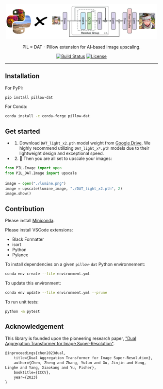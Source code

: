 <p align="center">
  <a href="https://ilovedatajjia.github.io/blog/" target="_blank">
      <img alt="iLoveData" src=".github/logo.png" width="500" style="max-width: 100%;">
  </a>
</p>

<p align="center">
  PIL × DAT - Pillow extension for AI-based image upscaling.
</p>

<p align="center">
    <a href="https://github.com/iLoveDataJjia/pillow-dat/actions"><img src="https://img.shields.io/github/actions/workflow/status/ilovedatajjia/pillow-dat/ci.yml?branch=main" alt="Build Status"></a>
    <a href="https://github.com/iLoveDataJjia/pillow-dat/blob/main/LICENSE"><img src="https://img.shields.io/github/license/ilovedatajjia/pillow-dat" alt="License"></a>
</p>

---

## Installation

For PyPI:

```bash
pip install pillow-dat
```

For Conda:

```bash
conda install -c conda-forge pillow-dat
```

## Get started

- 1. Download `DAT_light_x2.pth` model weight from [Google Drive](https://drive.google.com/drive/folders/1ro8bAZxrIEm03eE-7Lc15q9cwE3CJ-oh?usp=sharing). We highly recommend utilizing `DAT_light_x*.pth` models due to their lightweight design and exceptional speed.
- 2. 🎉 Then you are all set to upscale your images:

```python
from PIL.Image import open
from PIL_DAT.Image import upscale

image = open("./lumine.png")
image = upscale(lumine_image, "./DAT_light_x2.pth", 2)
image.show()
```

## Contribution

Please install [Miniconda](https://docs.conda.io/projects/miniconda/en/latest/index.html).

Please install VSCode extensions:

- Black Formatter
- isort
- Python
- Pylance

To install dependencies on a given `pillow-dat` Python environnement:

```bash
conda env create --file environment.yml
```

To update this environment:

```bash
conda env update --file environment.yml --prune
```

To run unit tests:

```bash
python -m pytest
```

## Acknowledgement

This library is founded upon the pioneering research paper, ["Dual Aggregation Transformer for Image Super-Resolution"](https://openaccess.thecvf.com/content/ICCV2023/papers/Chen_Dual_Aggregation_Transformer_for_Image_Super-Resolution_ICCV_2023_paper.pdf).

```
@inproceedings{chen2023dual,
    title={Dual Aggregation Transformer for Image Super-Resolution},
    author={Chen, Zheng and Zhang, Yulun and Gu, Jinjin and Kong, Linghe and Yang, Xiaokang and Yu, Fisher},
    booktitle={ICCV},
    year={2023}
}
```
